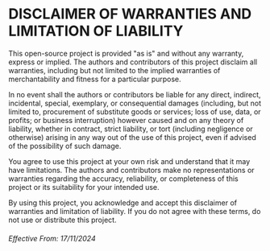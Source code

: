 # DISCLAIMER OF WARRANTIES AND LIMITATION OF LIABILITY

This open-source project is provided "as is" and without any warranty, express or implied. The authors and contributors of this project disclaim all warranties, including but not limited to the implied warranties of merchantability and fitness for a particular purpose. 

In no event shall the authors or contributors be liable for any direct, indirect, incidental, special, exemplary, or consequential damages (including, but not limited to, procurement of substitute goods or services; loss of use, data, or profits; or business interruption) however caused and on any theory of liability, whether in contract, strict liability, or tort (including negligence or otherwise) arising in any way out of the use of this project, even if advised of the possibility of such damage.

You agree to use this project at your own risk and understand that it may have limitations. The authors and contributors make no representations or warranties regarding the accuracy, reliability, or completeness of this project or its suitability for your intended use. 

By using this project, you acknowledge and accept this disclaimer of warranties and limitation of liability. If you do not agree with these terms, do not use or distribute this project.

###### Effective From: 17/11/2024
